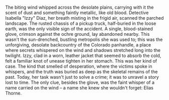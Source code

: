 The biting wind whipped across the desolate plains, carrying with it the scent of dust and something faintly metallic, like old blood.  Detective Isabella "Izzy" Diaz, her breath misting in the frigid air, scanned the parched landscape.  The rusted chassis of a pickup truck, half-buried in the loose earth, was the only visible sign of the accident.  A single, blood-stained glove, crimson against the ochre ground, lay abandoned nearby.  This wasn't the sun-drenched, bustling metropolis she was used to; this was the unforgiving, desolate backcountry of the Colorado panhandle, a place where secrets whispered on the wind and shadows stretched long into the twilight.  Izzy, clad in a worn, leather jacket that seemed to absorb the cold, felt a familiar knot of unease tighten in her stomach.  This was her kind of case.  The kind that smelled of desperation, where the victims spoke in whispers, and the truth was buried as deep as the skeletal remains of the past.  Today, her task wasn't just to solve a crime; it was to unravel a story lost to time.  The only clue, besides the glove, was the faint whisper of a name carried on the wind –  a name she knew she wouldn't forget:  Elias Thorne.
